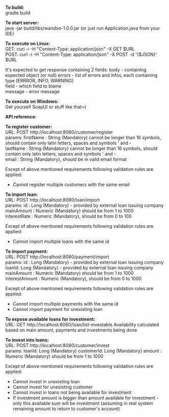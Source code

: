 <b>To build:</b>  
gradle build

<b>To start server:</b>  
java -jar build/libs/wandoo-1.0.0.jar (or just run Application.java from your IDE) 

<b>To execute on Linux:</b>  
GET: curl -i -H "Content-Type: application/json" -X GET $URL  
POST: curl -i -H "Content-Type: application/json" -X POST -d '{$JSON}' $URL  

It's expected to get response containing 2 fields:
body - containing expected object (or null)
errors - list of errors and infos, each containing   
                                                   type [ERRROR, INFO, WARNING]  
                                                   field - which field to blame  
                                                   message - error message                          

<b>To execute on Windows:</b>  
Get yourself SoapUI or stuff like that=) 

<b>API reference:</b> 

**To register customer:**   
URL: POST http://localhost:8080/customer/register  
params: 
firstName : String (Mandatory) cannot be longer than 16 symbols,
                               should contain only latin letters, spaces and symbols ' and -  
lastName : String (Mandatory) cannot be longer than 16 symbols,
                               should contain only latin letters, spaces and symbols ' and -  
email : String (Mandatory), should be in valid email format  

Except of above mentioned requirements following validation rules are applied: 
  - Cannot register multiple customers with the same email 

**To import loan:**   
URL: POST http://localhost:8080/loan/import  
params: 
id : Long (Mandatory) - provided by external loan issuing company  
mainAmount : Numeric (Mandatory) should be from 1 to 1000   
interestRate : Numeric (Mandatory), should be from 0 to 100  

Except of above mentioned requirements following validation rules are applied: 
  - Cannot import multiple loans with the same id
  
**To import payment:**   
URL: POST http://localhost:8080/payment/import  
params: 
id : Long (Mandatory) - provided by external loan issuing company  
loanId: Long (Mandatory) - provided by external loan issuing company
mainAmount : Numeric (Mandatory) should be from 1 to 1000   
interestAmount : Numeric (Mandatory), should be from 0 to 1000  

Except of above mentioned requirements following validation rules are applied: 
  - Cannot import multiple payments with the same id
  - Cannot import payment for unexisting loan
  

**To expose available loans for investment:**   
URL: GET http://localhost:8080/loan/list-investable 
Availability calculated based on main amount, payments and investments being done

**To invest into loans:**   
URL: POST http://localhost:8080/customer/invest  
params: 
loanId: Long (Mandatory)
customerId: Long (Mandatory)
amount : Numeric (Mandatory) should be from 1 to 1000    

Except of above mentioned requirements following validation rules are applied: 
  - Cannot invest in unexisting loan
  - Cannot invest for unexisting customer
  - Cannot invest in loans not being available for investment
  - If investment amount is bigger than amount available for 
        investment - only this available sum will be investment
           (assuming in real system remaining amount to return to customer's account)
